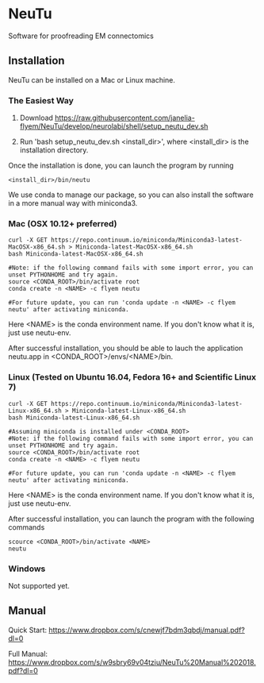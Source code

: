 # NeuTu 

Software for proofreading EM connectomics

## Installation

NeuTu can be installed on a Mac or Linux machine.

### The Easiest Way

1. Download https://raw.githubusercontent.com/janelia-flyem/NeuTu/develop/neurolabi/shell/setup_neutu_dev.sh

2. Run 'bash setup_neutu_dev.sh <install_dir>', where <install_dir> is the installation directory. 

Once the installation is done, you can launch the program by running

    <install_dir>/bin/neutu

We use conda to manage our package, so you can also install the software in a more manual way with miniconda3.

### Mac (OSX 10.12+ preferred)
    curl -X GET https://repo.continuum.io/miniconda/Miniconda3-latest-MacOSX-x86_64.sh > Miniconda-latest-MacOSX-x86_64.sh
    bash Miniconda-latest-MacOSX-x86_64.sh
    
    #Note: if the following command fails with some import error, you can unset PYTHONHOME and try again.
    source <CONDA_ROOT>/bin/activate root
    conda create -n <NAME> -c flyem neutu
    
    #For future update, you can run 'conda update -n <NAME> -c flyem neutu' after activating miniconda.
  
Here \<NAME\> is the conda environment name. If you don't know what it is, just use neutu-env.

After successful installation, you should be able to lauch the application neutu.app in \<CONDA_ROOT\>/envs/\<NAME\>/bin.

### Linux (Tested on Ubuntu 16.04, Fedora 16+ and Scientific Linux 7)
    curl -X GET https://repo.continuum.io/miniconda/Miniconda3-latest-Linux-x86_64.sh > Miniconda-latest-Linux-x86_64.sh
    bash Miniconda-latest-Linux-x86_64.sh
    
    #Assuming miniconda is installed under <CONDA_ROOT>
    #Note: if the following command fails with some import error, you can unset PYTHONHOME and try again.
    source <CONDA_ROOT>/bin/activate root
    conda create -n <NAME> -c flyem neutu
    
    #For future update, you can run 'conda update -n <NAME> -c flyem neutu' after activating miniconda.
  
Here \<NAME\> is the conda environment name. If you don't know what it is, just use neutu-env.

After successful installation, you can launch the program with the following commands

    scource <CONDA_ROOT>/bin/activate <NAME>
    neutu 
 
### Windows

Not supported yet.

## Manual

Quick Start: https://www.dropbox.com/s/cnewjf7bdm3qbdj/manual.pdf?dl=0

Full Manual: https://www.dropbox.com/s/w9sbry69v04tziu/NeuTu%20Manual%202018.pdf?dl=0
